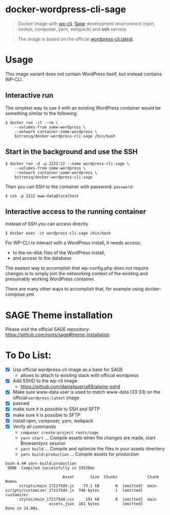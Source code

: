 # docker-wordpress-cli-sage

> Docker image with [wp-cli](https://wp-cli.org/), [Sage](https://roots.io/sage/) development environment (npm, nodejs, composer, yarn, webpack) and **ssh** service.

> The image is based on the official [wordpress-cli:latest](https://hub.docker.com/r/library/wordpress/).

# Usage

This image variant does not contain WordPress itself, but instead contains WP-CLI.

## Interactive run
The simplest way to use it with an existing WordPress container would be something similar to the following:

```shell
$ docker run -it --rm \
    --volumes-from some-wordpress \
    --network container:some-wordpress \
    bitroniq/docker-wordpress-cli-sage /bin/bash
```

## Start in the background and use the SSH

```
$ docker run -d -p 2222:22 --name wordpress-cli-sage \
    --volumes-from some-wordpress \
    --network container:some-wordpress \
    bitroniq/docker-wordpress-cli-sage
```

Then you can SSH to the container with password: `password`:
```
$ ssh -p 2222 www-data@localhost
```

## Interactive access to the running container

Instead of SSH you can access directly
```
$ docker exec -it wordpress-cli-sage /bin/bash
```

For WP-CLI to interact with a WordPress install, it needs access;
  - to the on-disk files of the WordPress install,
  - and access to the database

The easiest way to accomplish that wp-config.php does not require changes is to simply join the networking context of the existing and presumably working WordPress container.

There are many other ways to accomplish that, for example using docker-compose.yml.

# SAGE Theme installation

Please visit the official SAGE repository: https://github.com/roots/sage#theme-installation


# To Do List:
* [x] Usa official wordpress-cli image as a base for SAGE
  - allows to attach to exisitng stack with official wordpress
* [x] Add SSHD to the wp-cli image:
  - https://github.com/danielguerra69/alpine-sshd
* [x] Make sure www-data user is used to match www-data (33:33) on the official `wordpress:latest` image
* [x] passwd
* [x] make sure it is possible to SSH and SFTP
* [x] make sure it is possible to SFTP
* [x] install npm, composer, yarn, webpack
* [x] Verify all commands
  - `composer create-project roots/sage`
  - `yarn start` ... Compile assets when file changes are made, start Browsersync session
  - `yarn build` ... Compile and optimize the files in your assets directory
  - `yarn build:production` ... Compile assets for production

```
bash-4.4# yarn build:production
 DONE  Compiled successfully in 19526ms

                         Asset       Size  Chunks             Chunk Names
      scripts/main_172175dd.js    73.1 kB       0  [emitted]  main
scripts/customizer_172175dd.js  746 bytes       1  [emitted]  customizer
      styles/main_172175dd.css     191 kB       0  [emitted]  main
                   assets.json  161 bytes          [emitted]
Done in 24.08s.
```

